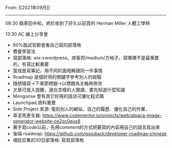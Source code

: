 From: [[2021年09月]]

---

08:30 騎車回中和，終於收到了好久以前買的 Herman Miller 人體工學椅

13:30 AC 線上分享會
* 80%面試官都會看自己寫的部落格
* 費曼學習法
* 寫部落格: wix→wordpress。痞客邦/medium/方格子。寫哪裡不是最重要的，有寫比較重要
* 當成是寫筆記，用不同的面相解讀同一件事情
* Roadmap 是個好用的關鍵字參考別人的經驗
* 隨想隨寫→下章節標題→以標題為主軸再修改
* 文章可放入提醒，適合怎樣的人閱讀，要先知道什麼知識
* Mongoose 會有其它好用的語法可優化程式碼
* Launchpad 資料重要
* Side Project 來源: 復刻別人的網站、自己的履歷、優化自己的作業、
* 草泥馬產生器: https://www.codementor.io/projects/web/alpaca-image-generator-website-ce2oc0eus8
* 著手寫code以前，先用comment的方式把要寫的內容用自己的語言寫出來
* 後端 roadmap: https://github.com/goodjack/developer-roadmap-chinese
* 翊廷召集的30日部落格: 寫寫部落格